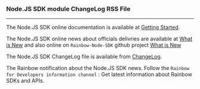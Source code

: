 ### Node.JS SDK module ChangeLog RSS File

---

The Node.JS SDK online documentation is available at [Getting Started](/doc/sdk/node/guides/Getting_Started).

The Node.JS SDK online news about officials delivries are available at [What is New](/doc/sdk/node/guides/What_is_new) and also online on `Rainbow-Node-SDK` github project [What is New](https://github.com/Rainbow-CPaaS/Rainbow-Node-SDK/releases)

The Node.JS SDK ChangeLog file is available from [ChangeLog](/doc/sdk/node/api/ChangeLogRSS.xml).

The Rainbow notification about the Node.JS SDK news. Follow the `Rainbow for Developers information channel` : Get latest information about Rainbow SDKs and APIs.
